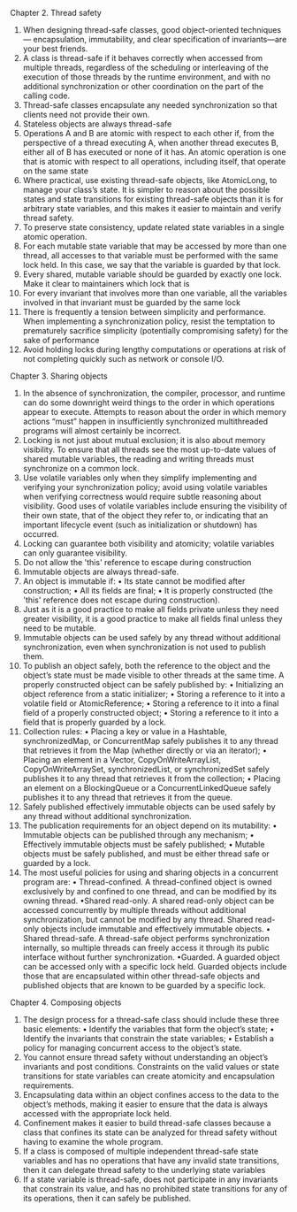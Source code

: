 Chapter 2. Thread safety
1. When designing thread-safe classes, good object-oriented techniques — encapsulation, immutability, and clear specification of invariants—are your best friends.
2. A class is thread-safe if it behaves correctly when accessed from multiple threads, regardless of the scheduling or interleaving of the execution of those threads by the runtime environment, and with no additional synchronization or other coordination on the part of the calling code.
3. Thread-safe classes encapsulate any needed synchronization so that clients need not provide their own.
4. Stateless objects are always thread-safe
5. Operations A and B are atomic with respect to each other if, from the perspective of a thread executing A, when another thread executes B, either all of B has executed or none of it has. An atomic operation is one that is atomic with respect to all operations, including itself, that operate on the same state
6. Where practical, use existing thread-safe objects, like AtomicLong, to manage your class’s state. It is simpler to reason about the possible states and state transitions for existing thread-safe objects than it is for arbitrary state variables, and this makes it easier to maintain and verify thread safety.
7. To preserve state consistency, update related state variables in a single atomic operation.
8. For each mutable state variable that may be accessed by more than one thread, all accesses to that variable must be performed with the same lock held. In this case, we say that the variable is guarded by that lock.
9. Every shared, mutable variable should be guarded by exactly one lock. Make it clear to maintainers which lock that is
10. For every invariant that involves more than one variable, all the variables involved in that invariant must be guarded by the same lock
11. There is frequently a tension between simplicity and performance. When implementing a synchronization policy, resist the temptation to prematurely sacrifice simplicity (potentially compromising safety) for the sake of performance
12. Avoid holding locks during lengthy computations or operations at risk of not completing quickly such as network or console I/O.

Chapter 3. Sharing objects
1. In the absence of synchronization, the compiler, processor, and runtime can do some downright weird things to the order in which operations appear to execute. Attempts to reason about the order in which memory actions “must” happen in insufficiently synchronized multithreaded programs will almost certainly be incorrect.
2. Locking is not just about mutual exclusion; it is also about memory visibility. To ensure that all threads see the most up-to-date values of shared mutable variables, the reading and writing threads must synchronize on a common lock.
3. Use volatile variables only when they simplify implementing and verifying your synchronization policy; avoid using volatile variables when verifying correctness would require subtle reasoning about visibility. Good uses of volatile variables include ensuring the visibility of their own state, that of the object they refer to, or indicating that an important lifecycle event (such as initialization or shutdown) has occurred.
4. Locking can guarantee both visibility and atomicity; volatile variables can only guarantee visibility.
5. Do not allow the 'this' reference to escape during construction
6. Immutable objects are always thread-safe.
7. An object is immutable if:
   • Its state cannot be modified after construction;
   • All its fields are final;
   • It is properly constructed (the 'this' reference does not escape during construction).
8. Just as it is a good practice to make all fields private unless they need greater visibility, it is a good practice to make all fields final unless they need to be mutable.
9. Immutable objects can be used safely by any thread without additional synchronization, even when synchronization is not used to publish them.
10. To publish an object safely, both the reference to the object and the object’s state must be made visible to other threads at the same time. A properly constructed object can be safely published by:
    • Initializing an object reference from a static initializer;
    • Storing a reference to it into a volatile field or AtomicReference;
    • Storing a reference to it into a final field of a properly constructed object;
    • Storing a reference to it into a field that is properly guarded by a lock.
11. Collection rules:
    • Placing a key or value in a Hashtable, synchronizedMap, or ConcurrentMap safely publishes it to any thread that retrieves it from the Map (whether directly or via an iterator);
    • Placing an element in a Vector, CopyOnWriteArrayList, CopyOnWriteArraySet, synchronizedList, or synchronizedSet safely publishes it to any thread that retrieves it from the collection;
    • Placing an element on a BlockingQueue or a ConcurrentLinkedQueue safely publishes it to any thread that retrieves it from the queue.
12. Safely published effectively immutable objects can be used safely by any thread without additional synchronization.
13. The publication requirements for an object depend on its mutability:
    • Immutable objects can be published through any mechanism;
    • Effectively immutable objects must be safely published;
    • Mutable objects must be safely published, and must be either thread safe or guarded by a lock.
14. The most useful policies for using and sharing objects in a concurrent program are:
    • Thread-confined. A thread-confined object is owned exclusively by and confined to one thread, and can be modified by its owning thread.
    •Shared read-only. A shared read-only object can be accessed concurrently by multiple threads without additional synchronization, but cannot be modified by any thread. Shared read-only objects include immutable and effectively immutable objects.
    • Shared thread-safe. A thread-safe object performs synchronization internally, so multiple threads can freely access it through its public interface without further synchronization.
    •Guarded. A guarded object can be accessed only with a specific lock held. Guarded objects include those that are encapsulated within other thread-safe objects and published objects that are known to be guarded by a specific lock.

Chapter 4. Composing objects
1. The design process for a thread-safe class should include these three basic elements:
   • Identify the variables that form the object’s state;
   • Identify the invariants that constrain the state variables;
   • Establish a policy for managing concurrent access to the object’s state.
2. You cannot ensure thread safety without understanding an object’s invariants and post conditions. Constraints on the valid values or state transitions for state variables can create atomicity and encapsulation requirements.
3. Encapsulating data within an object confines access to the data to the object’s methods, making it easier to ensure that the data is always accessed with the appropriate lock held.
4. Confinement makes it easier to build thread-safe classes because a class that confines its state can be analyzed for thread safety without having to examine the whole program.
5. If a class is composed of multiple independent thread-safe state variables and has no operations that have any invalid state transitions, then it can delegate thread safety to the underlying state variables
6. If a state variable is thread-safe, does not participate in any invariants that constrain its value, and has no prohibited state transitions for any of its operations, then it can safely be published.